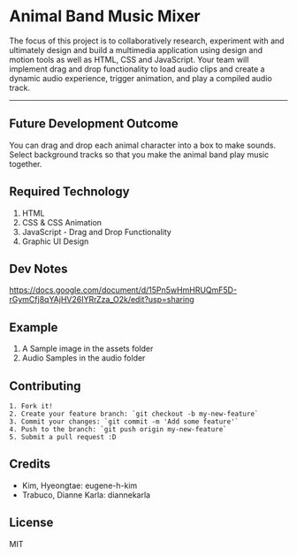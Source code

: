 # Animal Band Music Mixer

The focus of this project is to collaboratively research, experiment with and ultimately design and build a multimedia application using design and motion tools as well as HTML, CSS and JavaScript. Your team will implement drag and drop functionality to load audio clips and create a dynamic audio experience, trigger animation, and play a compiled audio track.
<hr>

## Future Development Outcome

You can drag and drop each animal character into a box to make sounds. Select background tracks so that you make the animal band play music together.

## Required Technology

  1. HTML
  2. CSS & CSS Animation
  3. JavaScript - Drag and Drop Functionality
  4. Graphic UI Design

## Dev Notes
  
  https://docs.google.com/document/d/15Pn5wHmHRUQmF5D-rGymCfj8qYAjHV26IYRrZza_O2k/edit?usp=sharing

## Example

  1. A Sample image in the assets folder
  2. Audio Samples in the audio folder

## Contributing

	1. Fork it!
	2. Create your feature branch: `git checkout -b my-new-feature`
	3. Commit your changes: `git commit -m 'Add some feature'`
	4. Push to the branch: `git push origin my-new-feature`
	5. Submit a pull request :D

## Credits

  * Kim, Hyeongtae: eugene-h-kim
  * Trabuco, Dianne Karla: diannekarla

## License
MIT